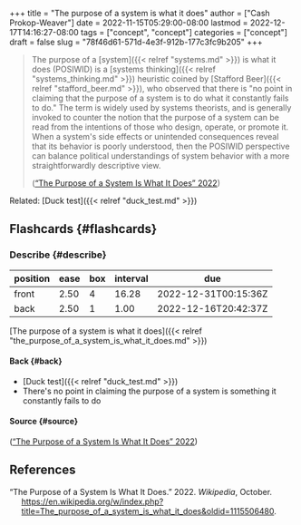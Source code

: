 +++
title = "The purpose of a system is what it does"
author = ["Cash Prokop-Weaver"]
date = 2022-11-15T05:29:00-08:00
lastmod = 2022-12-17T14:16:27-08:00
tags = ["concept", "concept"]
categories = ["concept"]
draft = false
slug = "78f46d61-571d-4e3f-912b-177c3fc9b205"
+++

> The purpose of a [system]({{< relref "systems.md" >}}) is what it does (POSIWID) is a [systems thinking]({{< relref "systems_thinking.md" >}}) heuristic coined by [Stafford Beer]({{< relref "stafford_beer.md" >}}), who observed that there is "no point in claiming that the purpose of a system is to do what it constantly fails to do." The term is widely used by systems theorists, and is generally invoked to counter the notion that the purpose of a system can be read from the intentions of those who design, operate, or promote it. When a system's side effects or unintended consequences reveal that its behavior is poorly understood, then the POSIWID perspective can balance political understandings of system behavior with a more straightforwardly descriptive view.
>
> (<a href="#citeproc_bib_item_1">“The Purpose of a System Is What It Does” 2022</a>)

Related: [Duck test]({{< relref "duck_test.md" >}})


## Flashcards {#flashcards}


### Describe {#describe}

| position | ease | box | interval | due                  |
|----------|------|-----|----------|----------------------|
| front    | 2.50 | 4   | 16.28    | 2022-12-31T00:15:36Z |
| back     | 2.50 | 1   | 1.00     | 2022-12-16T20:42:37Z |

[The purpose of a system is what it does]({{< relref "the_purpose_of_a_system_is_what_it_does.md" >}})


#### Back {#back}

-   [Duck test]({{< relref "duck_test.md" >}})
-   There's no point in claiming the purpose of a system is something it constantly fails to do


#### Source {#source}

(<a href="#citeproc_bib_item_1">“The Purpose of a System Is What It Does” 2022</a>)

## References

<style>.csl-entry{text-indent: -1.5em; margin-left: 1.5em;}</style><div class="csl-bib-body">
  <div class="csl-entry"><a id="citeproc_bib_item_1"></a>“The Purpose of a System Is What It Does.” 2022. <i>Wikipedia</i>, October. <a href="https://en.wikipedia.org/w/index.php?title=The_purpose_of_a_system_is_what_it_does&oldid=1115506480">https://en.wikipedia.org/w/index.php?title=The_purpose_of_a_system_is_what_it_does&#38;oldid=1115506480</a>.</div>
</div>
